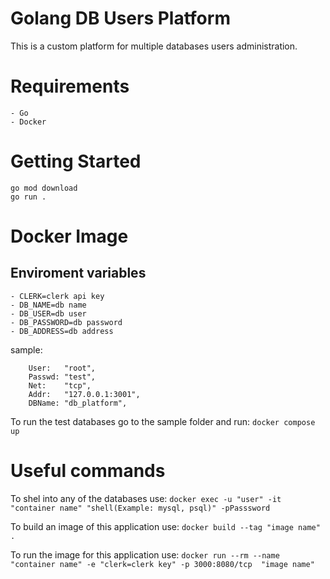 # Golang DB Users Platform

This is a custom platform for multiple databases users administration.

# Requirements

    - Go
    - Docker

# Getting Started

    go mod download
    go run .


# Docker Image 
## Enviroment variables
    - CLERK=clerk api key
    - DB_NAME=db name
    - DB_USER=db user
    - DB_PASSWORD=db password
    - DB_ADDRESS=db address

sample:
```
    User:   "root",
    Passwd: "test",
    Net:    "tcp",
    Addr:   "127.0.0.1:3001",
    DBName: "db_platform",
```

To run the test databases go to the sample folder and run: `docker compose up`

# Useful commands

To shel into any of the databases use: `docker exec -u "user" -it "container name" "shell(Example: mysql, psql)" -pPasssword`

To build an image of this application use: `docker build --tag "image name" .`

To run the image for this application use: `docker run --rm --name "container name" -e "clerk=clerk key" -p 3000:8080/tcp  "image name" `
